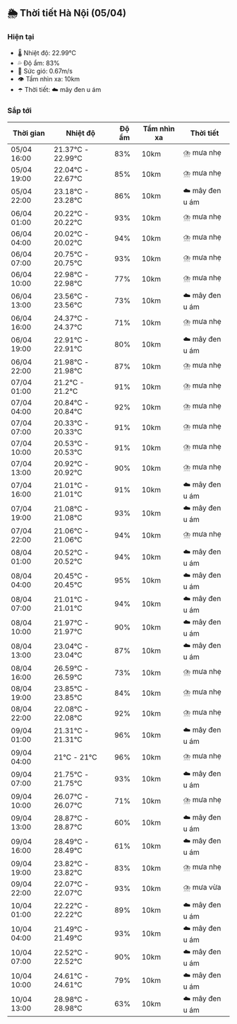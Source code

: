 ## 🌦️ Thời tiết Hà Nội (05/04)

### Hiện tại

- 🌡️ Nhiệt độ: 22.99℃
- 💦 Độ ẩm: 83%
- 💨 Sức gió: 0.67m/s
- 👁️ Tầm nhìn xa: 10km
- ☂️ Thời tiết: ☁️ mây đen u ám

### Sắp tới

| Thời gian | Nhiệt độ | Độ ẩm | Tầm nhìn xa | Thời tiết |
| --- | --- | --- | --- | --- |
| 05/04 16:00 | 21.37℃ - 22.99℃ | 83% | 10km | ⛈️ mưa nhẹ |
| 05/04 19:00 | 22.04℃ - 22.67℃ | 85% | 10km | ⛈️ mưa nhẹ |
| 05/04 22:00 | 23.18℃ - 23.28℃ | 86% | 10km | ☁️ mây đen u ám |
| 06/04 01:00 | 20.22℃ - 20.22℃ | 93% | 10km | ⛈️ mưa nhẹ |
| 06/04 04:00 | 20.02℃ - 20.02℃ | 94% | 10km | ⛈️ mưa nhẹ |
| 06/04 07:00 | 20.75℃ - 20.75℃ | 93% | 10km | ⛈️ mưa nhẹ |
| 06/04 10:00 | 22.98℃ - 22.98℃ | 77% | 10km | ⛈️ mưa nhẹ |
| 06/04 13:00 | 23.56℃ - 23.56℃ | 73% | 10km | ☁️ mây đen u ám |
| 06/04 16:00 | 24.37℃ - 24.37℃ | 71% | 10km | ⛈️ mưa nhẹ |
| 06/04 19:00 | 22.91℃ - 22.91℃ | 80% | 10km | ☁️ mây đen u ám |
| 06/04 22:00 | 21.98℃ - 21.98℃ | 87% | 10km | ⛈️ mưa nhẹ |
| 07/04 01:00 | 21.2℃ - 21.2℃ | 91% | 10km | ⛈️ mưa nhẹ |
| 07/04 04:00 | 20.84℃ - 20.84℃ | 92% | 10km | ⛈️ mưa nhẹ |
| 07/04 07:00 | 20.33℃ - 20.33℃ | 91% | 10km | ⛈️ mưa nhẹ |
| 07/04 10:00 | 20.53℃ - 20.53℃ | 91% | 10km | ⛈️ mưa nhẹ |
| 07/04 13:00 | 20.92℃ - 20.92℃ | 90% | 10km | ⛈️ mưa nhẹ |
| 07/04 16:00 | 21.01℃ - 21.01℃ | 91% | 10km | ☁️ mây đen u ám |
| 07/04 19:00 | 21.08℃ - 21.08℃ | 93% | 10km | ☁️ mây đen u ám |
| 07/04 22:00 | 21.06℃ - 21.06℃ | 94% | 10km | ⛈️ mưa nhẹ |
| 08/04 01:00 | 20.52℃ - 20.52℃ | 94% | 10km | ☁️ mây đen u ám |
| 08/04 04:00 | 20.45℃ - 20.45℃ | 95% | 10km | ☁️ mây đen u ám |
| 08/04 07:00 | 21.01℃ - 21.01℃ | 94% | 10km | ☁️ mây đen u ám |
| 08/04 10:00 | 21.97℃ - 21.97℃ | 90% | 10km | ☁️ mây đen u ám |
| 08/04 13:00 | 23.04℃ - 23.04℃ | 87% | 10km | ☁️ mây đen u ám |
| 08/04 16:00 | 26.59℃ - 26.59℃ | 73% | 10km | ⛈️ mưa nhẹ |
| 08/04 19:00 | 23.85℃ - 23.85℃ | 84% | 10km | ⛈️ mưa nhẹ |
| 08/04 22:00 | 22.08℃ - 22.08℃ | 92% | 10km | ⛈️ mưa nhẹ |
| 09/04 01:00 | 21.31℃ - 21.31℃ | 96% | 10km | ☁️ mây đen u ám |
| 09/04 04:00 | 21℃ - 21℃ | 96% | 10km | ⛈️ mưa nhẹ |
| 09/04 07:00 | 21.75℃ - 21.75℃ | 93% | 10km | ☁️ mây đen u ám |
| 09/04 10:00 | 26.07℃ - 26.07℃ | 71% | 10km | ⛈️ mưa nhẹ |
| 09/04 13:00 | 28.87℃ - 28.87℃ | 60% | 10km | ☁️ mây đen u ám |
| 09/04 16:00 | 28.49℃ - 28.49℃ | 61% | 10km | ☁️ mây đen u ám |
| 09/04 19:00 | 23.82℃ - 23.82℃ | 83% | 10km | ⛈️ mưa nhẹ |
| 09/04 22:00 | 22.07℃ - 22.07℃ | 93% | 10km | ⛈️ mưa vừa |
| 10/04 01:00 | 22.22℃ - 22.22℃ | 89% | 10km | ☁️ mây đen u ám |
| 10/04 04:00 | 21.49℃ - 21.49℃ | 93% | 10km | ☁️ mây đen u ám |
| 10/04 07:00 | 22.52℃ - 22.52℃ | 90% | 10km | ☁️ mây đen u ám |
| 10/04 10:00 | 24.61℃ - 24.61℃ | 79% | 10km | ☁️ mây đen u ám |
| 10/04 13:00 | 28.98℃ - 28.98℃ | 63% | 10km | ☁️ mây đen u ám |

